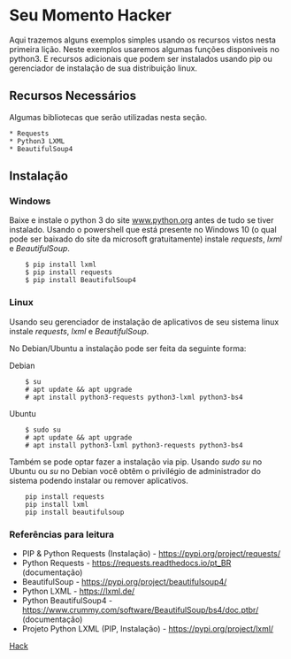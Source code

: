 # Seu Momento Hacker

Aqui trazemos alguns exemplos simples usando os recursos vistos nesta primeira lição.
Neste exemplos usaremos algumas funções disponiveis no python3. E recursos adicionais que podem
ser instalados usando pip ou gerenciador de instalação de sua distribuição linux.

## Recursos Necessários

Algumas bibliotecas que serão utilizadas nesta seção.

	* Requests
	* Python3 LXML
	* BeautifulSoup4

## Instalação

### Windows

Baixe e instale o python 3 do site www.python.org antes de tudo se tiver instalado.
Usando o powershell que está presente no Windows 10 (o qual pode ser baixado do site da microsoft gratuitamente)
instale  *requests*, *lxml* e *BeautifulSoup*.

```
	$ pip install lxml
	$ pip install requests
	$ pip install BeautifulSoup4
```

### Linux

Usando seu gerenciador de instalação de aplicativos de seu sistema linux instale *requests*, *lxml* e *BeautifulSoup*.

No Debian/Ubuntu a instalação pode ser feita da seguinte forma:

Debian
```
	$ su
	# apt update && apt upgrade
	# apt install python3-requests python3-lxml python3-bs4

```

Ubuntu
```
	$ sudo su
	# apt update && apt upgrade
	# apt install python3-lxml python3-requests python3-bs4
```

Também se pode optar fazer a instalação via pip.
Usando *sudo su* no Ubuntu ou *su* no Debian você obtêm o privilégio de administrador do
sistema podendo instalar ou remover aplicativos.


```
	pip install requests
	pip install lxml
	pip install beautifulsoup
```
### Referências para leitura

* PIP & Python Requests (Instalação) - https://pypi.org/project/requests/
* Python Requests - https://requests.readthedocs.io/pt_BR (documentação)
* BeautifulSoup - https://pypi.org/project/beautifulsoup4/
* Python LXML - https://lxml.de/
* Python BeautifulSoup4 - https://www.crummy.com/software/BeautifulSoup/bs4/doc.ptbr/ (documentação)
* Projeto Python LXML (PIP, Instalação) - https://pypi.org/project/lxml/

[Hack](https://wsricardo.github.io/introprog/licao01/extras/exemplos/hack)
